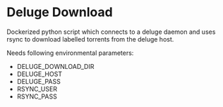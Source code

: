 # Deluge Download

Dockerized python script which connects to a deluge daemon and uses rsync to download labelled torrents from the deluge host.

Needs following environmental parameters:

* DELUGE_DOWNLOAD_DIR
* DELUGE_HOST
* DELUGE_PASS
* RSYNC_USER
* RSYNC_PASS

